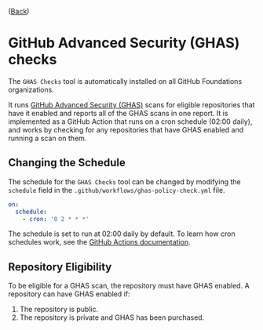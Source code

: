 ([Back](../README.md#included-tools))

# GitHub Advanced Security (GHAS) checks

The `GHAS Checks` tool is automatically installed on all GitHub Foundations organizations.

It runs [GitHub Advanced Security (GHAS)](https://docs.github.com/en/get-started/learning-about-github/about-github-advanced-security) scans for eligible repositories that have it enabled and reports all of the GHAS scans in one report. It is implemented as a GitHub Action that runs on a cron schedule (02:00 daily), and works by checking for any repositories that have GHAS enabled and running a scan on them.

## Changing the Schedule

The schedule for the `GHAS Checks` tool can be changed by modifying the `schedule` field in the `.github/workflows/ghas-policy-check.yml` file.

```yaml
on:
  schedule:
    - cron: '0 2 * * *'
```

The schedule is set to run at 02:00 daily by default.
To learn how cron schedules work, see the [GitHub Actions documentation](https://docs.github.com/en/actions/writing-workflows/choosing-when-your-workflow-runs/events-that-trigger-workflows#schedule).

## Repository Eligibility

To be eligible for a GHAS scan, the repository must have GHAS enabled. A repository can have GHAS enabled if:

1. The repository is public.
2. The repository is private and GHAS has been purchased.
